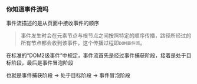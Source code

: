 ### 你知道事件流吗

事件流描述的是从页面中接收事件的顺序

> 事件发生时会在元素节点与根节点之间按照特定的顺序传播，路径所经过的所有节点都会收到该事件，这个传播过程即`DOM事件流`。

在标准的“DOM2级事件”中规定，事件流首先是经过事件捕获阶段，接着是处于目标阶段，最后是事件冒泡阶段

也就是事件捕获阶段 -> 处于目标阶段 -> 事件冒泡阶段